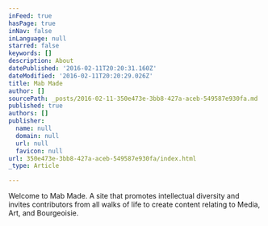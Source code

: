 ```yaml
---
inFeed: true
hasPage: true
inNav: false
inLanguage: null
starred: false
keywords: []
description: About
datePublished: '2016-02-11T20:20:31.160Z'
dateModified: '2016-02-11T20:20:29.026Z'
title: Mab Made
author: []
sourcePath: _posts/2016-02-11-350e473e-3bb8-427a-aceb-549587e930fa.md
published: true
authors: []
publisher:
  name: null
  domain: null
  url: null
  favicon: null
url: 350e473e-3bb8-427a-aceb-549587e930fa/index.html
_type: Article

---
```

Welcome to Mab Made. A site that promotes intellectual diversity and invites contributors from all walks of life to create content relating to Media, Art, and Bourgeoisie.